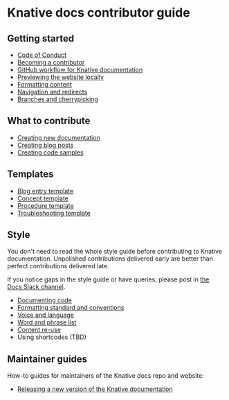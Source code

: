 # Knative docs contributor guide

## Getting started

- [Code of Conduct](https://github.com/knative/community/blob/main/CODE-OF-CONDUCT.md)
- [Becoming a contributor](getting-started/becoming-a-contributor.md)
- [GitHub workflow for Knative documentation](getting-started/github-workflow.md)
- [Previewing the website locally](getting-started/previewing-docs-locally.md)
- [Formatting content](getting-started/formatting.md)
- [Navigation and redirects](getting-started/navigation-and-redirects.md)
- [Branches and cherrypicking](getting-started/branches-and-cherrypicking.md)


## What to contribute

- [Creating new documentation](what-to-contribute/creating-new-docs.md)
- [Creating blog posts](what-to-contribute/creating-blog-posts.md)
- [Creating code samples](what-to-contribute/creating-code-samples.md)


## Templates

- [Blog entry template](templates/template-blog-entry.md)
- [Concept template](templates/template-concept.md)
- [Procedure template](templates/template-procedure.md)
- [Troubleshooting template](templates/template-troubleshooting.md)


## Style

You don't need to read the whole style guide before contributing to Knative documentation.
Unpolished contributions delivered early are better than perfect contributions delivered late.

If you notice gaps in the style guide or have queries, please post in [the Docs Slack channel](https://knative.slack.com/archives/C9CV04DNJ).

- [Documenting code](style-guide/documenting-code.md)
- [Formatting standard and conventions](style-guide/style-and-formatting.md)
- [Voice and language](style-guide/voice-and-language.md)
- [Word and phrase list](style-guide/word-and-phrase-list.md)
- [Content re-use](style-guide/content-reuse.md)
- Using shortcodes (TBD)

## Maintainer guides

How-to guides for maintainers of the Knative docs repo and website:

- [Releasing a new version of the Knative documentation](docs-release-process.md)
